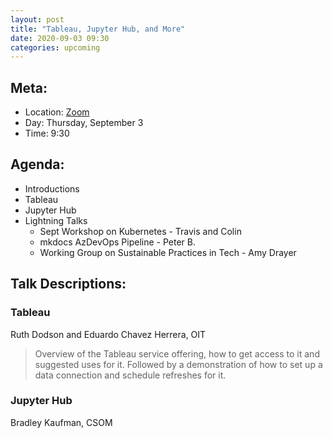```yaml
---
layout: post
title: "Tableau, Jupyter Hub, and More"
date: 2020-09-03 09:30
categories: upcoming
---
```


## Meta:

- Location: [Zoom](https://z.umn.edu/cpmstream)
- Day: Thursday, September 3
- Time: 9:30

## Agenda:

- Introductions
- Tableau
- Jupyter Hub
- Lightning Talks
  - Sept Workshop on Kubernetes - Travis and Colin
  - mkdocs AzDevOps Pipeline - Peter B.
  - Working Group on Sustainable Practices in Tech - Amy Drayer


## Talk Descriptions:

### Tableau
Ruth Dodson and Eduardo Chavez Herrera, OIT

>Overview of the Tableau service offering, how to get access to it and suggested uses for it. Followed by a demonstration of how to set up a data connection and schedule refreshes for it.

### Jupyter Hub
Bradley Kaufman, CSOM
